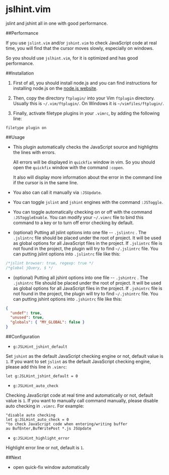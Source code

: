 jslhint.vim
===========
jslint and jshint all in one with good performance.

##Performance

If you use `jslint.vim` and/or `jshint.vim` to check JavaScript code at real
time, you will find that the cursor moves slowly, especially on windows.

So you should use `jslhint.vim`, for it is optimized and has good performance.

##Installation
1. First of all, you should install node.js and you can find instructions for installing node.js on the [node.js website](http://nodejs.org/).


2. Then,  copy the directory `ftplugin/` into your Vim `ftplugin` directory.
Usually this is `~/.vim/ftplugin/`. On Windows it is `~/vimfiles/ftplugin/`.

3. Finally, activate filetype plugins in your `.vimrc`, by adding the following line:

```vim
filetype plugin on
```


##Usage

- This plugin automatically checks the JavaScript source and highlights the
  lines with errors.

  All errors will be displayed in `quickfix` window in vim. So you should open
  the  `quickfix` window with the command `:copen`.

  It also will display more information about the error in the command line if
  the cursor is in the same line.

- You also can call it manually via `:JSUpdate`.

- You can toggle `jslint` and `jshint` engines with the command `:JSToggle`.

- You can toggle automatically checking on or off with the command
`:JSToggleEnable`.  You can modify your `~/.vimrc` file to bind this command to
a key or to turn off error checking by default.

- (optional) Putting all jslint options into one file -- `.jslintrc` . The
  `.jslintrc` file should be placed under the root of project. It will be used as
  global options for all JavaScript files in the project. If `.jslintrc` file
  is not found in the project, the plugin will try to find `~/.jslintrc` file.
  You can putting jslint options into `.jslintrc` file like this:

```javascript
/*jslint browser: true, regexp: true */
/*global jQuery, $ */

```

- (optional) Putting all jshint options into one file -- `.jshintrc` . The
  `.jshintrc` file should be placed under the root of project. It will be used as
  global options for all JavaScript files in the project. If `.jshintrc` file
  is not found in the project, the plugin will try to find `~/.jshintrc` file.
  You can putting jshint options into `.jshintrc` file like this:

```json
{
  "undef": true,
  "unused": true,
  "globals": { "MY_GLOBAL": false }
}

```

##Configuration

* `g:JSLHint_jshint_default`

Set `jshint` as the default JavaScript checking engine or not, default value is
`1`. If you want to set `jslint` as the default JavaScript checking engine,
please add this line in `.vimrc`:

```vim
let g:JSLHint_jshint_default = 0
```

* `g:JSLHint_auto_check`

Checking JavaScript code at real time and automatically or not, default value
is `1`. If you want to manually call command manually, please disable auto
checking in `.vimrc`. For example:

```vim
"disable auto checking
let g:JSLHint_auto_check = 0
"to check JavaScript code when entering/writing buffer
au BufEnter,BufWritePost *.js JSUpdate
```

* `g:JSLHint_highlight_error`

Highlight error line or not, default is `1`.

##Next
* open quick-fix window automatically


